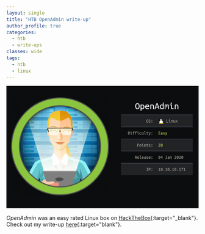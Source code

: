 ```yaml
---
layout: single
title: "HTB OpenAdmin write-up"
author_profile: true
categories: 
  - htb
  - write-ups
classes: wide
tags:
  - htb
  - linux
---
```


![OpenAdmin on HTB](/assets/images/openadmin_info.png)

*OpenAdmin* was an easy rated Linux box on [HackTheBox](https://www.hackthebox.eu/){:target="_blank"}. Check out my write-up [here](https://github.com/Muemmelmoehre/write-ups/blob/master/openadmin.pdf){:target="blank"}.
